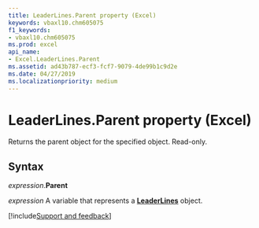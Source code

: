 ```yaml
---
title: LeaderLines.Parent property (Excel)
keywords: vbaxl10.chm605075
f1_keywords:
- vbaxl10.chm605075
ms.prod: excel
api_name:
- Excel.LeaderLines.Parent
ms.assetid: ad43b787-ecf3-fcf7-9079-4de99b1c9d2e
ms.date: 04/27/2019
ms.localizationpriority: medium
---
```



# LeaderLines.Parent property (Excel)

Returns the parent object for the specified object. Read-only.


## Syntax

_expression_.**Parent**

_expression_ A variable that represents a **[LeaderLines](excel.leaderlines(object).md)** object.




[!include[Support and feedback](~/includes/feedback-boilerplate.md)]